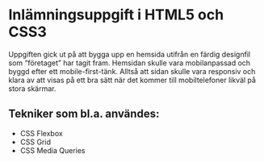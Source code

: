 # Inlämningsuppgift i HTML5 och CSS3

Uppgiften gick ut på att bygga upp en hemsida utifrån en färdig designfil som “företaget” har tagit fram. Hemsidan skulle vara mobilanpassad och byggd efter ett mobile-first-tänk. Alltså att sidan skulle vara responsiv och klara av att visas på ett bra sätt när det kommer till mobiltelefoner likväl på stora skärmar.

## Tekniker som bl.a. användes:
- CSS Flexbox
- CSS Grid
- CSS Media Queries
